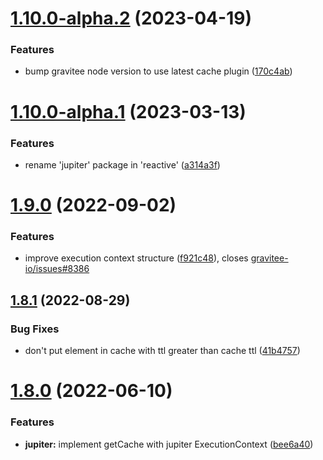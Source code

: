 # [1.10.0-alpha.2](https://github.com/gravitee-io/gravitee-resource-cache/compare/1.10.0-alpha.1...1.10.0-alpha.2) (2023-04-19)


### Features

* bump gravitee node version to use latest cache plugin ([170c4ab](https://github.com/gravitee-io/gravitee-resource-cache/commit/170c4ab52db9465155ca032e57e001807f46b317))

# [1.10.0-alpha.1](https://github.com/gravitee-io/gravitee-resource-cache/compare/1.9.0...1.10.0-alpha.1) (2023-03-13)


### Features

* rename 'jupiter' package in 'reactive' ([a314a3f](https://github.com/gravitee-io/gravitee-resource-cache/commit/a314a3f6468b019223e7dc8e23dc1f0fb4b8abe3))

# [1.9.0](https://github.com/gravitee-io/gravitee-resource-cache/compare/1.8.1...1.9.0) (2022-09-02)


### Features

* improve execution context structure ([f921c48](https://github.com/gravitee-io/gravitee-resource-cache/commit/f921c484f3a745b19d70d6f708b9203eaebe8d84)), closes [gravitee-io/issues#8386](https://github.com/gravitee-io/issues/issues/8386)

## [1.8.1](https://github.com/gravitee-io/gravitee-resource-cache/compare/1.8.0...1.8.1) (2022-08-29)


### Bug Fixes

* don't put element in cache with ttl greater than cache ttl ([41b4757](https://github.com/gravitee-io/gravitee-resource-cache/commit/41b4757fa7c70c37127471ad4363cbb346a7b9c1))

# [1.8.0](https://github.com/gravitee-io/gravitee-resource-cache/compare/1.7.0...1.8.0) (2022-06-10)


### Features

* **jupiter:** implement getCache with jupiter ExecutionContext ([bee6a40](https://github.com/gravitee-io/gravitee-resource-cache/commit/bee6a402ac8e2177ecabe15ca69b22dd1c984701))
